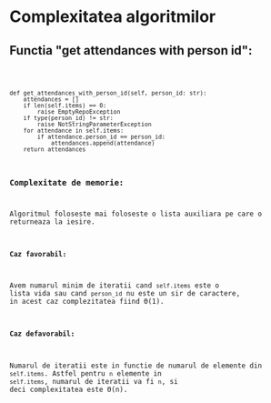 # Complexitatea algoritmilor

## Functia "get attendances with person id":

<code>

	def get_attendances_with_person_id(self, person_id: str):
	    attendances = []
	    if len(self.items) == 0:
	        raise EmptyRepoException
	    if type(person_id) != str:
	        raise NotStringParameterException
	    for attendance in self.items:
	        if attendance.person_id == person_id:
	            attendances.append(attendance)
	    return attendances

### Complexitate de memorie:

Algoritmul foloseste mai foloseste o lista auxiliara pe care o returneaza la iesire.

#### Caz favorabil:

Avem numarul minim de iteratii cand ``self.items`` este o lista vida sau cand ``person_id`` nu este un sir de caractere, in acest caz complezitatea fiind Θ(1).

#### Caz defavorabil:

Numarul de iteratii este in functie de numarul de elemente din ``self.items``. Astfel pentru ``n`` elemente in ``self.items``, numarul de iteratii va fi ``n``, si deci complexitatea este Θ(n).

